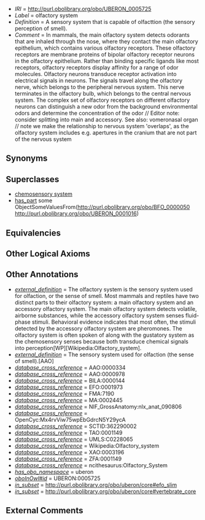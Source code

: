  * *IRI* = http://purl.obolibrary.org/obo/UBERON_0005725
 * *Label* = olfactory system
 * *Definition* = A sensory system that is capable of olfacttion (the sensory perception of smell).
 * *Comment* = In mammals, the main olfactory system detects odorants that are inhaled through the nose, where they contact the main olfactory epithelium, which contains various olfactory receptors. These olfactory receptors are membrane proteins of bipolar olfactory receptor neurons in the olfactory epithelium. Rather than binding specific ligands like most receptors, olfactory receptors display affinity for a range of odor molecules. Olfactory neurons transduce receptor activation into electrical signals in neurons. The signals travel along the olfactory nerve, which belongs to the peripheral nervous system. This nerve terminates in the olfactory bulb, which belongs to the central nervous system. The complex set of olfactory receptors on different olfactory neurons can distinguish a new odor from the background environmental odors and determine the concentration of the odor // Editor note: consider splitting into main and accessory. See also: vomeronasal organ // note we make the relationship to nervous system 'overlaps', as the olfactory system includes e.g. apertures in the cranium that are not part of the nervous system

## Synonyms


## Superclasses

 * [chemosensory system](../../UBERON/26/UBERON_0005726.md)
 * [has_part](../../BFO/51/BFO_0000051.md) some ObjectSomeValuesFrom(<http://purl.obolibrary.org/obo/BFO_0000050> <http://purl.obolibrary.org/obo/UBERON_0001016>)

## Equivalencies


## Other Logical Axioms


## Other Annotations

 * *[external_definition](../../UBPROP/01/UBPROP_0000001.md)* = The olfactory system is the sensory system used for olfaction, or the sense of smell. Most mammals and reptiles have two distinct parts to their olfactory system: a main olfactory system and an accessory olfactory system. The main olfactory system detects volatile, airborne substances, while the accessory olfactory system senses fluid-phase stimuli. Behavioral evidence indicates that most often, the stimuli detected by the accessory olfactory system are pheromones. The olfactory system is often spoken of along with the gustatory system as the chemosensory senses because both transduce chemical signals into perception[WP][Wikipedia:Olfactory_system].
 * *[external_definition](../../UBPROP/01/UBPROP_0000001.md)* = The sensory system used for olfaction (the sense of smell).[AAO]
 * *[database_cross_reference](../../ef/oboInOwl#hasDbXref.md)* = AAO:0000334
 * *[database_cross_reference](../../ef/oboInOwl#hasDbXref.md)* = AAO:0000978
 * *[database_cross_reference](../../ef/oboInOwl#hasDbXref.md)* = BILA:0000144
 * *[database_cross_reference](../../ef/oboInOwl#hasDbXref.md)* = EFO:0001973
 * *[database_cross_reference](../../ef/oboInOwl#hasDbXref.md)* = FMA:7190
 * *[database_cross_reference](../../ef/oboInOwl#hasDbXref.md)* = MA:0002445
 * *[database_cross_reference](../../ef/oboInOwl#hasDbXref.md)* = NIF_GrossAnatomy:nlx_anat_090806
 * *[database_cross_reference](../../ef/oboInOwl#hasDbXref.md)* = OpenCyc:Mx4rvViw75wpEbGdrcN5Y29ycA
 * *[database_cross_reference](../../ef/oboInOwl#hasDbXref.md)* = SCTID:362290002
 * *[database_cross_reference](../../ef/oboInOwl#hasDbXref.md)* = TAO:0001149
 * *[database_cross_reference](../../ef/oboInOwl#hasDbXref.md)* = UMLS:C0228065
 * *[database_cross_reference](../../ef/oboInOwl#hasDbXref.md)* = Wikipedia:Olfactory_system
 * *[database_cross_reference](../../ef/oboInOwl#hasDbXref.md)* = XAO:0003196
 * *[database_cross_reference](../../ef/oboInOwl#hasDbXref.md)* = ZFA:0001149
 * *[database_cross_reference](../../ef/oboInOwl#hasDbXref.md)* = ncithesaurus:Olfactory_System
 * *[has_obo_namespace](../../ce/oboInOwl#hasOBONamespace.md)* = uberon
 * *[oboInOwl#id](../../id/oboInOwl#id.md)* = UBERON:0005725
 * *[in_subset](../../et/oboInOwl#inSubset.md)* = http://purl.obolibrary.org/obo/uberon/core#efo_slim
 * *[in_subset](../../et/oboInOwl#inSubset.md)* = http://purl.obolibrary.org/obo/uberon/core#vertebrate_core

## External Comments


